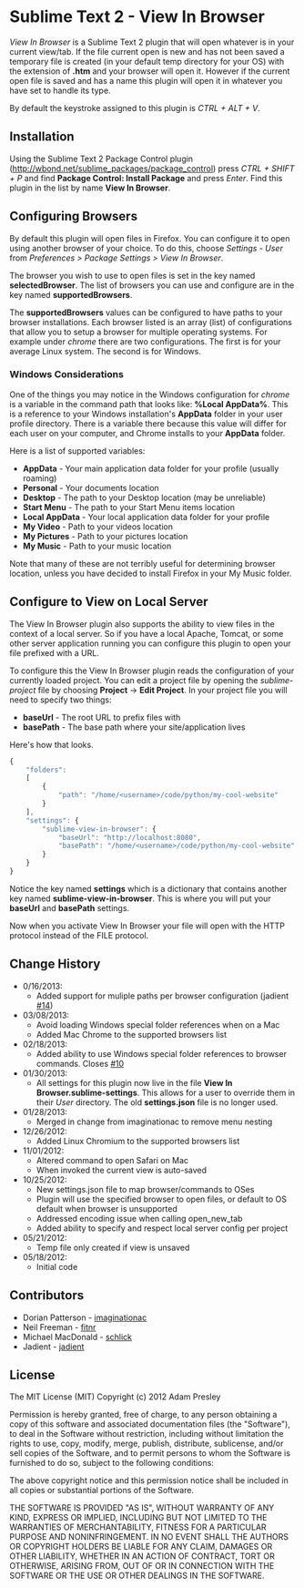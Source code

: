 # Sublime Text 2 - View In Browser

*View In Browser* is a Sublime Text 2 plugin that will open whatever is in your
current view/tab. If the file current open is new and has not been saved a temporary 
file is created (in your default temp directory for your OS) with the extension of 
**.htm** and your browser will open it. However if the current open file is saved
and has a name this plugin will open it in whatever you have set to handle
its type.

By default the keystroke assigned to this plugin is *CTRL + ALT + V*.

## Installation
Using the Sublime Text 2 Package Control plugin (http://wbond.net/sublime_packages/package_control)
press *CTRL + SHIFT + P* and find **Package Control: Install Package** and press *Enter*.
Find this plugin in the list by name **View In Browser**.

## Configuring Browsers
By default this plugin will open files in Firefox. You can configure it to open
using another browser of your choice. To do this, choose *Settings - User* from *Preferences > Package Settings > View In Browser*.

The browser you wish to use to open files is set in the key named **selectedBrowser**. The list of browsers
you can use and configure are in the key named **supportedBrowsers**.

The **supportedBrowsers** values can be configured to have paths to your browser installations.
Each browser listed is an array (list) of configurations that allow you to setup a browser
for multiple operating systems. For example under *chrome* there are two configurations.
The first is for your average Linux system. The second is for Windows. 

### Windows Considerations
One of the things you may notice in the Windows configuration for *chrome* is a variable in
the command path that looks like: **%Local AppData%**. This is a reference to your Windows
installation's **AppData** folder in your user profile directory. There is a variable
there because this value will differ for each user on your computer, and Chrome installs
to your **AppData** folder.

Here is a list of supported variables:

* **AppData** - Your main application data folder for your profile (usually roaming)
* **Personal** - Your documents location
* **Desktop** - The path to your Desktop location (may be unreliable)
* **Start Menu** - The path to your Start Menu items location
* **Local AppData** - Your local application data folder for your profile
* **My Video** - Path to your videos location
* **My Pictures** - Path to your pictures location
* **My Music** - Path to your music location

Note that many of these are not terribly useful for determining browser location, unless you
have decided to install Firefox in your My Music folder. 


## Configure to View on Local Server
The View In Browser plugin also supports the ability to view files in the context of
a local server. So if you have a local Apache, Tomcat, or some other server application running
you can configure this plugin to open your file prefixed with a URL. 

To configure this the View In Browser plugin reads the configuration of your currently
loaded project. You can edit a project file by opening the *sublime-project* file
by choosing **Project** -> **Edit Project**. In your project file you will need to specify 
two things:

* **baseUrl** - The root URL to prefix files with 
* **basePath** - The base path where your site/application lives

Here's how that looks.

```javascript
{
	"folders":
	[
		{
			"path": "/home/<username>/code/python/my-cool-website"
		}
	],
	"settings": {
		"sublime-view-in-browser": {
			"baseUrl": "http://localhost:8080",
			"basePath": "/home/<username>/code/python/my-cool-website"
		}
	}
}
```

Notice the key named **settings** which is a dictionary that contains another key named
**sublime-view-in-browser**. This is where you will put your **baseUrl** and **basePath**
settings.

Now when you activate View In Browser your file will open with the HTTP protocol instead
of the FILE protocol.

## Change History

* 0/16/2013:
   * Added support for muliple paths per browser configuration (jadient 
     <a href="https://github.com/adampresley/sublime-view-in-browser/pull/14">#14</a>)
* 03/08/2013:
   * Avoid loading Windows special folder references when on a Mac
   * Added Mac Chrome to the supported browsers list
* 02/18/2013:
   * Added ability to use Windows special folder references to browser commands. Closes 
     <a href="https://github.com/adampresley/sublime-view-in-browser/issues/10">#10</a>
* 01/30/2013:
   * All settings for this plugin now live in the file **View In Browser.sublime-settings**.
     This allows for a user to override them in their *User* directory. The old 
     **settings.json** file is no longer used. 
* 01/28/2013:
   * Merged in change from imaginationac to remove menu nesting
* 12/26/2012:
   * Added Linux Chromium to the supported browsers list
* 11/01/2012:
   * Altered command to open Safari on Mac
   * When invoked the current view is auto-saved
* 10/25/2012:
   * New settings.json file to map browser/commands to OSes
   * Plugin will use the specified browser to open files, or default to OS default when browser is unsupported
   * Addressed encoding issue when calling open_new_tab
   * Added ability to specify and respect local server config per project
* 05/21/2012:
   * Temp file only created if view is unsaved
* 05/18/2012:
   * Initial code

## Contributors
* Dorian Patterson - <a href="https://github.com/imaginationac">imaginationac</a>
* Neil Freeman - <a href="https://github.com/fitnr">fitnr</a>
* Michael MacDonald - <a href="https://github.com/schlick">schlick</a>
* Jadient - <a href="https://github.com/jadient">jadient</a>

## License
The MIT License (MIT)
Copyright (c) 2012 Adam Presley

Permission is hereby granted, free of charge, to any person obtaining a copy of this software and associated documentation files (the "Software"), 
to deal in the Software without restriction, including without limitation the rights to use, copy, modify, merge, publish, distribute, sublicense, 
and/or sell copies of the Software, and to permit persons to whom the Software is furnished to do so, subject to the following conditions:

The above copyright notice and this permission notice shall be included in all copies or substantial portions of the Software.

THE SOFTWARE IS PROVIDED "AS IS", WITHOUT WARRANTY OF ANY KIND, EXPRESS OR IMPLIED, INCLUDING BUT NOT LIMITED TO THE WARRANTIES OF MERCHANTABILITY, 
FITNESS FOR A PARTICULAR PURPOSE AND NONINFRINGEMENT. IN NO EVENT SHALL THE AUTHORS OR COPYRIGHT HOLDERS BE LIABLE FOR ANY CLAIM, DAMAGES OR OTHER 
LIABILITY, WHETHER IN AN ACTION OF CONTRACT, TORT OR OTHERWISE, ARISING FROM, OUT OF OR IN CONNECTION WITH THE SOFTWARE OR THE USE OR OTHER DEALINGS 
IN THE SOFTWARE.
